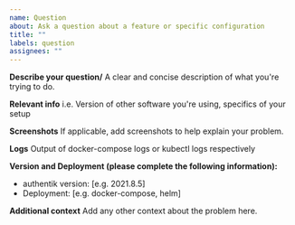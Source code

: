 ```yaml
---
name: Question
about: Ask a question about a feature or specific configuration
title: ""
labels: question
assignees: ""
---
```


**Describe your question/**
A clear and concise description of what you're trying to do.

**Relevant info**
i.e. Version of other software you're using, specifics of your setup

**Screenshots**
If applicable, add screenshots to help explain your problem.

**Logs**
Output of docker-compose logs or kubectl logs respectively

**Version and Deployment (please complete the following information):**

- authentik version: [e.g. 2021.8.5]
- Deployment: [e.g. docker-compose, helm]

**Additional context**
Add any other context about the problem here.
